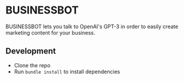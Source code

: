 # BUSINESSBOT

BUSINESSBOT lets you talk to OpenAI's GPT-3 in order to easily create marketing content for your business.

## Development

* Clone the repo
* Run `bundle install` to install dependencies